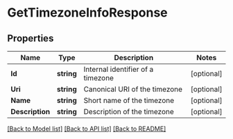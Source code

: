 # GetTimezoneInfoResponse

## Properties
Name | Type | Description | Notes
------------ | ------------- | ------------- | -------------
**Id** | **string** | Internal identifier of a timezone | [optional] 
**Uri** | **string** | Canonical URI of the timezone | [optional] 
**Name** | **string** | Short name of the timezone | [optional] 
**Description** | **string** | Description of the timezone | [optional] 

[[Back to Model list]](../README.md#documentation-for-models) [[Back to API list]](../README.md#documentation-for-api-endpoints) [[Back to README]](../README.md)


